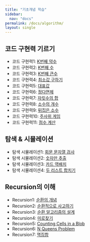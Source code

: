 ```yaml
---
title: "기초개념 학습"
sidebar:
  nav: "docs"
permalink: /docs/algorithm/
layout: single
---
```


## 코드 구현력 기르기
- 코드 구현력1: [K번째 약수](implementation1/)
- 코드 구현력2: [K번째 수](implementation2/)
- 코드 구현력3: [K번째 큰수](implementation3/)
- 코드 구현력4: [최소값 구하기](implementation4/)
- 코드 구현력5: [대표값](implementation5/)
- 코드 구현력6: [정다면체](implementation6/)
- 코드 구현력7: [자릿수의 합](implementation7/)
- 코드 구현력8: [소수의 개수](implementation8/)
- 코드 구현력9: [뒤집은 소수](implementation9/)
- 코드 구현력10: [주사위 게임](implementation10/)
- 코드 구현력11: [점수 계산](implementation11/)

## 탐색 & 시뮬레이션
- 탐색 시뮬레이션1: [회문 문자열 검사](search1/)
- 탐색 시뮬레이션2: [숫자만 추출](search2/)
- 탐색 시뮬레이션3: [카드 역배치](search3/)
- 탐색 시뮬레이션4: [두 리스트 합치기](search4/)

## Recursion의 이해
- Recursion1: [순환의 개념](recursive1/)
- Recursion2: [순환적으로 사고하기](recursive2/)
- Recursion3: [순환 알고리즘의 설계](recursive3/)
- Recursion4: [미로찾기](recursive4/)
- Recursion5: [Counting Cells in a Blob](recursive5/)
- Recursion6: [N Queens Problem](recursive6/)
- Recursion7: [멱집합](recursive7/)
